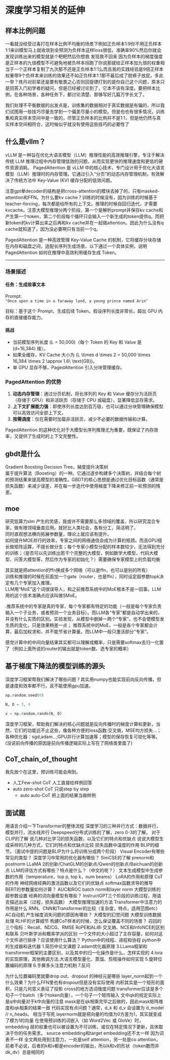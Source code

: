 # 深度学习相关的延伸


## 样本比例问题
一看就没经受过毒打在样本比例不均衡的场景下例如正负样本1:9你不用正负样本1:1来训模型马上就收敛到全预测为负样本这样loss很低，准确率90%然后你就会发现训练出来的模型就是个粑粑然后你想救 发现救不回来 因为负样本的梯度强度是正样本的九倍模型不可避免地被负样本拐跑了你说那就给正样本加九倍的权重相当于一个正样本复制了九次那不还是正负样本1:1么而且我的实践经验是9倍正样本权重带9个负样本来训练的效果还不如正负样本1:1那不最后成了脱裤子放屁，多此一举？炼丹对前辈还是要有敬畏之心否则回旋镖打到的是你自己这个问题，原本只是回答入门初学者的疑问，但是已经被讨论到了，它本不该有深度。要把样本比例，在各种场景，各种任务下，都讨论清楚，那够写好几篇万字长文了。

我们处理不平衡数据的出发点是，训练集的数据相对于真实数据是有偏的，所以我们试图用一些技巧尽量去学到一个偏差尽量小的模型。但是也也有很多情况，训练集和真实样本空间中是一致的，尽管正负样本的比例并不是1:1，但是他仍然与真实样本空间相符合，这时候似乎就没有使用这些技巧的必要性了


## 什么是vllm？
vLLM 是一种旨在优化大语言模型（LLM）推理性能的高效推理引擎，专注于解决传统 LLM 推理过程中内存管理低效的问题，从而实现更快的推理速度和更低的硬件资源消耗。
PagedAttention 是 vLLM 中的核心技术，专门设计用于优化大语言模型（LLM）推理时的内存管理。它通过引入“分页”的动态内存管理机制，有效解决了传统方法中 Key-Value (KV) 缓存分配的低效问题。

注意gpt单decoder的结构是把cross-attention的模块去掉了的，只有masked-attention和FFN。为什么要kv cache？训练的时候没有，因为训练的时候基于teacher-forcing，每次都是给所有的上下文。推理的时候自回归迭代，才需要kvcache。注意大模型推理分两个阶段，第一个是解析prompt并保存kv cache和产生第一个token，第二个阶段每个循环只会输入一个新生成的token提供q，而把新token的kv计算出来之后再和kv cache并在一起做attention。因此为什么没有q cache就知道了，因为没必要啊只有当前一个q。  

PagedAttention 是一种高效管理 Key-Value Cache 的机制，它将缓存分块存储在内存和磁盘之间，适配长序列生成场景。以下通过一个具体实例，说明 PagedAttention 如何在推理中高效利用缓存生成 Token。

---

### **场景描述**
#### **任务：生成故事文本**  
Prompt:  
`"Once upon a time in a faraway land, a young prince named Arin"`

目标：基于这个 Prompt，生成后续 Token。假设序列长度非常长，超出 GPU 内存的直接缓存能力。

#### **挑战**  
- 当前模型序列长度 \(L = 50,000\)（每个 Token 的 Key 和 Value 是 \(d=16,384\) 维）。  
- 如果全缓存，KV Cache 大小为 \(L \times d \times 2 = 50,000 \times 16,384 \times 2 \approx 1.6\ \text{GB}\)。
- 单 GPU 显存不够，PagedAttention 引入分块管理缓存。


### **PagedAttention 的优势**
1. **动态内存管理**：通过分页机制，将长序列的 Key 和 Value 缓存分为活跃页（存储于 GPU）和非活跃页（存储于 CPU 或磁盘），显著降低显存需求。
2. **上下文扩展能力强**：即使序列长度达到百万级，也可以通过分块管理确保模型可以高效访问全部上下文。
3. **按需调度**：仅在需要时加载非活跃页，减少不必要的数据传输和计算。

PagedAttention 的这种优化对于大模型长序列推理尤为重要，既保证了内存效率，又提供了生成时的上下文完整性。



## gbdt是什么
Gradient Boosting Decision Tree，梯度提升决策树  
属于提升算法（Boosting）的一种。它通过逐步构建多个决策树，并结合每个树的预测结果来提高模型的准确性。GBDT的核心思想是通过优化目标函数（通常是损失函数）来减少误差，并在每一步迭代中使用梯度下降来修正前一轮预测的残差。

## moe
研究低算力slm 产生的灵感，我或许不需要那么多领域的覆盖，所以研究混合专家，做有限领域垂直应用。就好比人类社会，各有分工，简洁明了。  
同时直观想法横向拓展参数量，理论上就应该有提升。  
如何提升MOE并行的效率，专家之间的网络通信会成为计算的瓶颈。而且GPU擅长做矩阵运算，不擅长做分支；每个专家小模型分配的样本数较少，无法得到充分的训练；（是否可以先训练出若干个完整的大模型，例如数学大模型、代码大模型、问答大模型等，然后作为专家的初始化？）需要确保专家模型上的负载均衡

其实就是把attention的ffn换成多个网络（可以是ffn，也可以是别的所有）  
训练和推理的时候在前面加一个gate（router，也是ffn），同时设定超参数topk决定有几个专家加入推理。  
LLM用“MoE”这个词很误导人，和之前推荐系统中的MoE根本不是一回事。LLM用的这个技术准确点应该叫做SMoE。

.推荐系统中的专家是真的专家，每个专家都有特定的功能（一般是每个专家负责输入一个子业务，或者预测一个业务目标）。而LLM各“专家”都是自动学出来的，并没有什么实质的区别。实验发现，从模型中删掉一两个“专家”，也不会使模型发生质的变化，只是效果稍差一点；
推荐系统中的MoE，一般是各个专家都会计算，最后加权求和，并不能节省计算量。而LLM中一般只激活部分“专家”。  

感觉计算中的中间向量结果其实都可以理解成概率，只是需要softmax去归一化罢了（例如上面所说的router的输出就是token数、选专家的概率）  


## 基于梯度下降法的模型训练的源头
深度学习框架帮我们解决了哪些问题？其实用numpy也能实现前向反向传播，但是速度和效率都不行，且不能使用gpu加速。
```python
np.random.seed(0)

N, D = 3, 4

x = np.random.randn(N, D) 
```  
深度学习框架，帮助我们解决的核心问题就是反向传播时的梯度计算和更新，当然，它们的功能远不止这些，像各种方便的loss函数:交叉熵，MSE均方损失...；各种优化器：sgd,adam...;GPU并行计算加速等；模型的保存恢复可视化等等。(没说前向传播的原因是前向传播逻辑实际上写在了网络类里面了)  



## CoT_chain_of_thought

我先放个在这里，预训练可能会用到。
* 人工Few-shot CoT 人工直接给样例回答
* auto zero-shot CoT 只说step by step
  * auto auto-CoT 把上面的结果当做样例





## 面试题
用语言介绍一下Transformer的整体流程 
深度学习的三种并行方式：数据并行，模型并行，流水线并行 
Deepspeed分布式训练的了解，zero 0-3的了解。 
对于CLIP的了解 
说几种对比学习的损失函数，以及它们的特点和优缺点 
说说大模型生成采样的几种方式，它们的特点和优缺点比较 
损失函数中温度的作用 
BLIP的细节。（面试中提的问题是BLIP为什么将训练分成两个阶段） 
Visual Encoder有哪些常见的类型？ 
深度学习中常用的优化器有哪些？ 
SimCSE的了解 
prenorm和postnorm 
LLaMA 2的创新/ChatGLM的创新点/Qwen的创新点/Baichuan的创新点 
LLM的评估方式有哪些？特点是什么？（中文的呢？） 
文本生成模型中生成参数的作用（temperature，top p, top k，num beams） 
LoRA的作用和原理 
CoT的作用 
神经网络经典的激活函数以及它们的优缺点 
softmax函数求导的推导 
BERT的参数量如何计算？ 
AUC和ROC 
batch norm和layer norm 
大模型训练的超参数设置 
经典的词向量模型有哪些？ 
InstructGPT三个阶段的训练过程，用语言描述出来（过程，损失函数） 
大模型推理加速的方法 
Transformer中注意力的作用是什么 
RNN、CNN和Transformer的比较（复杂度，特点，适用范围etc） 
AC自动机 
产生梯度消失问题的原因有哪些？ 
大模型的幻觉问题 
大模型训练数据处理 
RLHF的计算细节 
构建CoT样本的时候，怎么保证覆盖不同的场景？ 
召回的三个指标：Recall、NDCG、RMSE 
RoPE和ALiBi 
交叉熵、NCE和InfoNCE的区别和联系 
贝叶斯学派和概率学派的区别 
一个文件的大小超过了主存容量，如何对这个文件进行排序？应该使用什么算法？ 
Python中的线程、进程和协程 
python中的生成器和迭代器
1.简历中论文课题
2.adam优化器原理
3.LLama框架和transformer框架的主要区别，以及其中的归一化操作是什么，怎样实现的
4.lora的实现原理，其他微调方法.大语言模型量化、蒸馏、剪枝操作如何实现
5.旋转位置编码的原理
6.手撕多头注意力机制
7.反问

为什么位置编码里就要drop out、dropout 的神经元是哪些
layer_norm起到一个什么效果？为什么FFN里也有dropout但是没有实际使用
内积其实是一个矩形的面积，只是几何意义表征了投影
cross的地方选词维度问题
transformer应该是多个句子一个batch（多个token向量），一个句子一个矩阵输入
文中qk的规定实际上是q中向量对于k中向量的注意
mask是在qk相乘完毕之后做的，因此mask矩阵维度和qk相乘的结果一致
代码实现有点问题？通常，d_k 和 d_v 会设置为 d_model // n_heads。  相当于写死
layernorm就是把向量的均值为0方差为1，其实就变成了模为1的向量
在使用预训练的词嵌入（如 Word2Vec 或 GloVe）时，embedding 层的权重也可以被设置为不可训练，或仅在特定情况下更新，具体取决于你的任务需求。
source embedding和target embedding还不太一样 因为词表不一样
全文两处用到注意力，一处是self attention，另一处是co attention，前者不必说，后者的k和v都是encoder的输出，所以k和v的形状（token数而非dk_dv）总是相同的